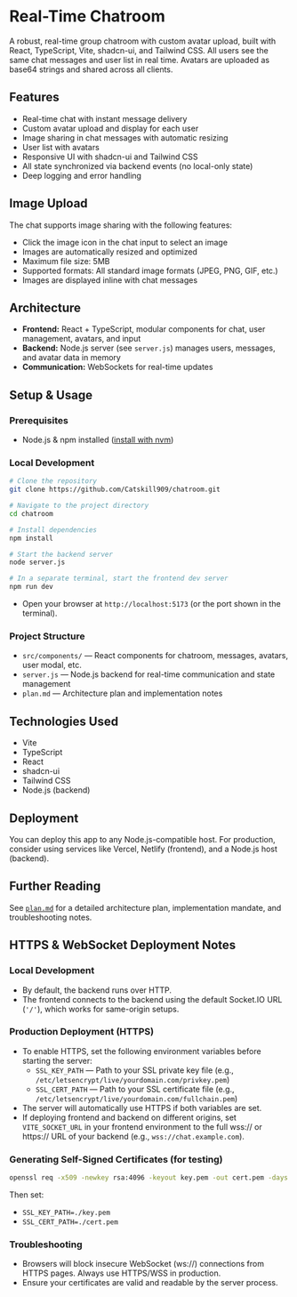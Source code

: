 # Real-Time Chatroom

A robust, real-time group chatroom with custom avatar upload, built with React, TypeScript, Vite, shadcn-ui, and Tailwind CSS. All users see the same chat messages and user list in real time. Avatars are uploaded as base64 strings and shared across all clients.

## Features

- Real-time chat with instant message delivery
- Custom avatar upload and display for each user
- Image sharing in chat messages with automatic resizing
- User list with avatars
- Responsive UI with shadcn-ui and Tailwind CSS
- All state synchronized via backend events (no local-only state)
- Deep logging and error handling

## Image Upload

The chat supports image sharing with the following features:
- Click the image icon in the chat input to select an image
- Images are automatically resized and optimized
- Maximum file size: 5MB
- Supported formats: All standard image formats (JPEG, PNG, GIF, etc.)
- Images are displayed inline with chat messages

## Architecture

- **Frontend:** React + TypeScript, modular components for chat, user management, avatars, and input
- **Backend:** Node.js server (see `server.js`) manages users, messages, and avatar data in memory
- **Communication:** WebSockets for real-time updates

## Setup & Usage

### Prerequisites

- Node.js & npm installed ([install with nvm](https://github.com/nvm-sh/nvm#installing-and-updating))

### Local Development

```sh
# Clone the repository
git clone https://github.com/Catskill909/chatroom.git

# Navigate to the project directory
cd chatroom

# Install dependencies
npm install

# Start the backend server
node server.js

# In a separate terminal, start the frontend dev server
npm run dev
```

- Open your browser at `http://localhost:5173` (or the port shown in the terminal).

### Project Structure

- `src/components/` — React components for chatroom, messages, avatars, user modal, etc.
- `server.js` — Node.js backend for real-time communication and state management
- `plan.md` — Architecture plan and implementation notes

## Technologies Used

- Vite
- TypeScript
- React
- shadcn-ui
- Tailwind CSS
- Node.js (backend)

## Deployment

You can deploy this app to any Node.js-compatible host. For production, consider using services like Vercel, Netlify (frontend), and a Node.js host (backend).

## Further Reading

See [`plan.md`](plan.md:1) for a detailed architecture plan, implementation mandate, and troubleshooting notes.

## HTTPS & WebSocket Deployment Notes

### Local Development
- By default, the backend runs over HTTP.
- The frontend connects to the backend using the default Socket.IO URL (`'/'`), which works for same-origin setups.

### Production Deployment (HTTPS)
- To enable HTTPS, set the following environment variables before starting the server:
  - `SSL_KEY_PATH` — Path to your SSL private key file (e.g., `/etc/letsencrypt/live/yourdomain.com/privkey.pem`)
  - `SSL_CERT_PATH` — Path to your SSL certificate file (e.g., `/etc/letsencrypt/live/yourdomain.com/fullchain.pem`)
- The server will automatically use HTTPS if both variables are set.
- If deploying frontend and backend on different origins, set `VITE_SOCKET_URL` in your frontend environment to the full wss:// or https:// URL of your backend (e.g., `wss://chat.example.com`).

### Generating Self-Signed Certificates (for testing)
```sh
openssl req -x509 -newkey rsa:4096 -keyout key.pem -out cert.pem -days 365 -nodes -subj "/CN=localhost"
```
Then set:
- `SSL_KEY_PATH=./key.pem`
- `SSL_CERT_PATH=./cert.pem`

### Troubleshooting
- Browsers will block insecure WebSocket (ws://) connections from HTTPS pages. Always use HTTPS/WSS in production.
- Ensure your certificates are valid and readable by the server process.
